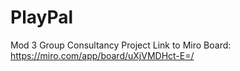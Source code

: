 # PlayPal
Mod 3 Group Consultancy Project
Link to Miro Board: https://miro.com/app/board/uXjVMDHct-E=/
